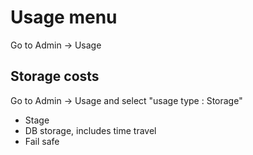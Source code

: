 # Usage menu
Go to Admin -> Usage

## Storage costs
Go to Admin -> Usage and select "usage type : Storage"
- Stage
- DB storage, includes time travel
- Fail safe



